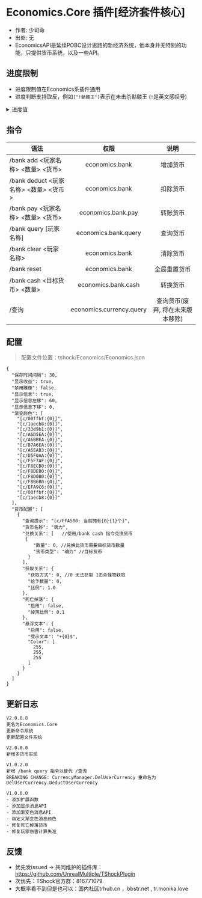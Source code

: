 # Economics.Core 插件[经济套件核心]

- 作者: 少司命
- 出处: 无
- EconomicsAPI是延续POBC设计思路的新经济系统，他本身并无特别的功
能，只提供货币系统，以及一些API。

## 进度限制
- 进度限制值在Economics系插件通用
- 进度判断支持取反，例如`["!骷髅王"]`表示在未击杀骷髅王 (`!`是英文感叹号)
<Details>
<Summary>进度值</Summary>

| 主名称      | 别名                         |
|------------------|------------------------------------------|
| 无限制           | -                                        |
| 克眼             | 克苏鲁之眼                                |
| 史莱姆王         | 史莱姆之王、史王                          |
| 克脑             | 克苏鲁之脑、世界吞噬者、世界吞噬怪、世吞    |
| 骷髅王           | -                                        |
| 蜂王             | -                                        |
| 鹿角怪           | 独眼巨鹿                                  |
| 血肉墙           | 肉山、肉后、困难模式                      |
| 一王后           | -                                        |
| 双子魔眼         | -                                        |
| 毁灭者           | 铁长直                                    |
| 机械骷髅王       | -                                        |
| 世纪之花         | 世花                                      |
| 石巨人           | -                                        |
| 猪鲨             | 猪龙鱼公爵                                |
| 拜月教邪教徒     | 拜月                                      |
| 月球领主         | 月亮领主、月总                            |
| 光之女皇         | 光女                                      |
| 史莱姆皇后       | 史后                                      |
| 哀木             | -                                        |
| 南瓜王           | -                                        |
| 长绿尖叫怪       | -                                        |
| 冰雪女皇         | -                                        |
| 圣诞坦克         | -                                        |
| 火星飞碟         | 飞碟                                      |
| 小丑             | -                                        |
| 日耀柱           | -                                        |
| 星旋柱           | -                                        |
| 星云柱           | -                                        |
| 星尘柱           | -                                        |
| 哥布林入侵       | 哥布林                                    |
| 海盗入侵         | 海盗                                      |
| 霜月             | -                                        |
| 血月             | -                                        |
| 旧日一           | 黑暗法师                                  |
| 旧日二           | 巨魔                                      |
| 旧日三           | 贝蒂斯、双足翼龙                          |
| 雨天             | -                                        |
| 白天             | -                                        |
| 夜晚             | -                                        |
| 大风天           | -                                        |
| 万圣节           | -                                        |
| 派对             | -                                        |
| 2020             | 醉酒世界                                  |
| 2021             | 十周年                                    |
| ftw              | For The Worthy                           |
| 混乱世界         | 颠倒世界                                  |
| ntb              | 蜂蜜世界                                  |
| 永恒领域         | 饥荒                                      |
| 天顶世界         | 天顶                                      |
| 危机世界         | -                                        |
| 森林             | -                                        |
| 丛林             | -                                        |
| 沙漠             | -                                        |
| 雪原             | -                                        |
| 洞穴             | -                                        |
| 海洋             | -                                        |
| 神圣             | -                                        |
| 蘑菇             | -                                        |
| 微光             | -                                        |
| 腐化之地         | 腐化                                      |
| 猩红             | 猩红之地                                  |
| 地牢             | -                                        |
| 墓地             | -                                        |
| 神庙             | -                                        |
| 蜂巢             | -                                        |
| 沙尘暴           | -                                        |
| 天空             | -                                        |
| 岩层             | -                                        |
| 土层             | -                                        |
| 地狱             | -                                        |
| 地下沙漠         | -                                        |
| 满月             | -                                        |
| 亏凸月           | -                                        |
| 下弦月           | -                                        |
| 残月             | -                                        |
| 新月             | -                                        |
| 娥眉月           | -                                        |
| 上弦月           | -                                        |
| 盈凸月           | -                                        |
</Details>

## 指令

| 语法                            |            权限            |         说明         |
|-------------------------------|:------------------------:|:------------------:|
| /bank add <玩家名称> <数量> <货币>    |      economics.bank      |        增加货币        |
| /bank deduct <玩家名称> <数量> <货币> |      economics.bank      |        扣除货币        |
| /bank pay <玩家名称> <数量> <货币>    |    economics.bank.pay    |        转账货币        |
| /bank query [玩家名称]            |   economics.bank.query   |        查询货币        |
| /bank clear <玩家名称>            |      economics.bank      |        清除货币        |
| /bank reset                   |      economics.bank      |       全局重置货币       |
| /bank cash <目标货币> <数量>    |   economics.bank.cash    |        转换货币        |
| /查询                           | economics.currency.query | 查询货币(废弃, 将在未来版本移除) |

## 配置
> 配置文件位置：tshock/Economics/Economics.json
```json5
{
  "保存时间间隔": 30,
  "显示收益": true,
  "禁用雕像": false,
  "显示信息": true,
  "显示信息左移": 60,
  "显示信息下移": 0,
  "渐变颜色": [
    "[c/00ffbf:{0}]",
    "[c/1aecb8:{0}]",
    "[c/33d9b1:{0}]",
    "[c/A6D5EA:{0}]",
    "[c/A6BBEA:{0}]",
    "[c/B7A6EA:{0}]",
    "[c/A6EAB3:{0}]",
    "[c/D5F0AA:{0}]",
    "[c/F5F7AF:{0}]",
    "[c/F8ECB0:{0}]",
    "[c/F8DEB0:{0}]",
    "[c/F8D0B0:{0}]",
    "[c/F8B6B0:{0}]",
    "[c/EFA9C6:{0}]",
    "[c/00ffbf:{0}]",
    "[c/1aecb8:{0}]"
  ],
  "货币配置": [
    {
      "查询提示": "[c/FFA500: 当前拥有{0}{1}个]",
      "货币名称": "魂力",
      "兑换关系": [   //使用/bank cash 指令兑换货币
       {
          "数量": 0, //兑换此货币需要目标货币数量
          "货币类型": "魂力" //目标货币
        }
      ],
      "获取关系": {
        "获取方式": 0, //0 无法获取 1击杀怪物获取
        "给予数量": 0,
        "比例": 1.0
      },
      "死亡掉落": {
        "启用": false,
        "掉落比例": 0.1
      },
      "悬浮文本": {
        "启用": false,
        "提示文本": "+{0}$",
        "Color": [
          255,
          255,
          255
        ]
      }
    }
  ]
}
```

## 更新日志

```
V2.0.0.8
更名为Economics.Core
更新命令系统
更新配置文件系统

V2.0.0.0
新增多货币实现

V1.0.2.0
新增 /bank query 指令以替代 /查询
BREAKING CHANGE: CurrencyManager.DelUserCurrency 重命名为 DelUserCurrency.DeductUserCurrency

V1.0.0.0
- 添加扩展函数
- 添加显示消息API
- 添加渐变色消息API
- 自定义渐变色消息颜色
- 修复死亡掉落货币
- 修复玩家伤害计算失准
```

## 反馈
- 优先发issued -> 共同维护的插件库：https://github.com/UnrealMultiple/TShockPlugin
- 次优先：TShock官方群：816771079
- 大概率看不到但是也可以：国内社区trhub.cn ，bbstr.net , tr.monika.love
